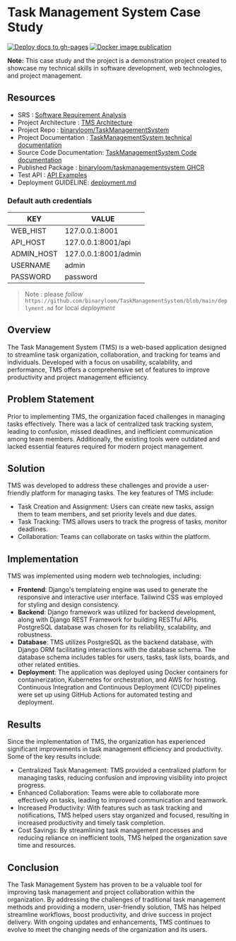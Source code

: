 # Task Management System Case Study

[![Deploy docs to gh-pages](https://github.com/binaryloom/TaskManagementSystem/actions/workflows/pages_docs.yml/badge.svg)](https://github.com/binaryloom/TaskManagementSystem/actions/workflows/pages_docs.yml) [![Docker image publication](https://github.com/binaryloom/TaskManagementSystem/actions/workflows/deploy-image.yml/badge.svg)](https://github.com/binaryloom/TaskManagementSystem/actions/workflows/deploy-image.yml)

**Note:** This case study and the project is a demonstration project created to showcase my technical skills in software development, web technologies, and project management.

## Resources

- SRS : [Software Requirement Analysis](https://github.com/binaryloom/TaskManagementSystem/blob/main/docs/project_srs.md)
- Project Architecture : [TMS Architecture](https://github.com/binaryloom/TaskManagementSystem/blob/main/docs/project_archetecture.md)
- Project Repo : [binaryloom/TaskManagementSystem](https://github.com/binaryloom/TaskManagementSystem)
- Project Documentation : [TaskManagementSystem technical documentation](https://github.com/binaryloom/TaskManagementSystem/blob/main/README.md)
- Source Code Documentation: [TaskManagementSystem Code documentation](https://binaryloom.github.io/TaskManagementSystem)
- Published Package : [binaryloom/taskmanagementsystem GHCR](https://github.com/binaryloom/TaskManagementSystem/pkgs/container/taskmanagementsystem)
- Test API : [API Examples](https://github.com/binaryloom/TaskManagementSystem/tree/main/api_request)
- Deployment GUIDELINE: [deployment.md](https://github.com/binaryloom/TaskManagementSystem/blob/main/deplyment.md)

### Default auth credentials

| KEY        | VALUE                |
| ---------- | -------------------- |
| WEB_HIST   | 127.0.0.1:8001       |
| API_HOST   | 127.0.0.1:8001/api   |
| ADMIN_HOST | 127.0.0.1:8001/admin |
| USERNAME   | admin                |
| PASSWORD   | password             |

> Note : please _follow_ `https://github.com/binaryloom/TaskManagementSystem/blob/main/deplyment.md` for local _deployment_

## Overview

The Task Management System (TMS) is a web-based application designed to streamline task organization, collaboration, and tracking for teams and individuals. Developed with a focus on usability, scalability, and performance, TMS offers a comprehensive set of features to improve productivity and project management efficiency.

## Problem Statement

Prior to implementing TMS, the organization faced challenges in managing tasks effectively. There was a lack of centralized task tracking system, leading to confusion, missed deadlines, and inefficient communication among team members. Additionally, the existing tools were outdated and lacked essential features required for modern project management.

## Solution

TMS was developed to address these challenges and provide a user-friendly platform for managing tasks. The key features of TMS include:

- Task Creation and Assignment: Users can create new tasks, assign them to team members, and set priority levels and due dates.
- Task Tracking: TMS allows users to track the progress of tasks, monitor deadlines.
- Collaboration: Teams can collaborate on tasks within the platform.

## Implementation

TMS was implemented using modern web technologies, including:

- **Frontend**: Django's templateing engine was used to generate the responsive and interactive user interface. Tailwind CSS was employed for styling and design consistency.
- **Backend**: Django framework was utilized for backend development, along with Django REST Framework for building RESTful APIs. PostgreSQL database was chosen for its reliability, scalability, and robustness.
- **Database**: TMS utilizes PostgreSQL as the backend database, with Django ORM facilitating interactions with the database schema. The database schema includes tables for users, tasks, task lists, boards, and other related entities.
- **Deployment**: The application was deployed using Docker containers for containerization, Kubernetes for orchestration, and AWS for hosting. Continuous Integration and Continuous Deployment (CI/CD) pipelines were set up using GitHub Actions for automated testing and deployment.

## Results

Since the implementation of TMS, the organization has experienced significant improvements in task management efficiency and productivity. Some of the key results include:

- Centralized Task Management: TMS provided a centralized platform for managing tasks, reducing confusion and improving visibility into project progress.
- Enhanced Collaboration: Teams were able to collaborate more effectively on tasks, leading to improved communication and teamwork.
- Increased Productivity: With features such as task tracking and notifications, TMS helped users stay organized and focused, resulting in increased productivity and timely task completion.
- Cost Savings: By streamlining task management processes and reducing reliance on inefficient tools, TMS helped the organization save time and resources.

## Conclusion

The Task Management System has proven to be a valuable tool for improving task management and project collaboration within the organization. By addressing the challenges of traditional task management methods and providing a modern, user-friendly solution, TMS has helped streamline workflows, boost productivity, and drive success in project delivery. With ongoing updates and enhancements, TMS continues to evolve to meet the changing needs of the organization and its users.
